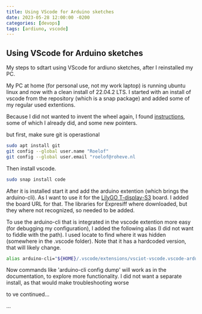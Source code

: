 ```yaml
---
title: Using VScode for Arduino sketches
date: 2023-05-28 12:00:00 -0200
categories: [devops]
tags: [ardiuno, vscode]
---
```

## Using VScode for Arduino sketches

My steps to sdtart using VScode for ardiuno sketches, after I reinstalled my PC. 

My PC at home (for personal use, not my work laptop) is running ubuntu linux and now with a clean install of 22.04.2 LTS. I started with an install of vscode from the repository (which is a snap package) and added some of my regular used extentions.

Because I did not wanted to invent the wheel again, I found [instructions](https://www.circuitstate.com/tutorials/how-to-use-vs-code-for-creating-and-uploading-arduino-sketches/ "it is not that old"), some of which I already did, and some new pointers.

but first, make sure git is operastional
``` sh
sudo apt install git
git config --global user.name "Roelof"
git config --global user.email "roelof@roheve.nl
```

Then install vscode. 
``` sh
sudo snap install code
```
After it is installed start it and add the arduino extention (which brings the arduino-cli).
As I want to use it for the [LilyGO T-display-S3](https://github.com/Xinyuan-LilyGO/T-Display-S3) board. I added the board URL for that. The libraries for Expresiff where downloaded, but they where not recognized, so needed to be added.

To use the arduino-cli that is integrated in the vscode extention more easy (for debugging my configuration), I added the following alias (I did not want to fiddle with the path). I used locate to find where it was hidden (somewhere in the .vscode folder). Note that it has a hardcoded version, that will likely change.
``` sh
alias arduino-cli="${HOME}/.vscode/extensions/vsciot-vscode.vscode-arduino-0.6.0-linux-x64/assets/platform/linux-x64/arduino-cli/arduino-cli.app"
```

Now commands like 'arduino-cli config dump' will work as in the documentation, to explore more functionality. I did not want a separate install, as that would make troubleshooting worse

to ve continued...

...